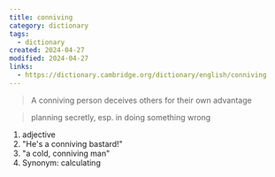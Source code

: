 ```yaml
---
title: conniving
category: dictionary
tags:
  - dictionary
created: 2024-04-27
modified: 2024-04-27
links:
  - https://dictionary.cambridge.org/dictionary/english/conniving
---
```


>A conniving person deceives others for their own advantage

>planning secretly, esp. in doing something wrong

1. adjective
2. "He's a conniving bastard!"
3. "a cold, conniving man"
4. Synonym: calculating

